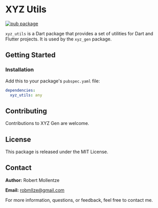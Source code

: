# XYZ Utils

[![pub package](https://img.shields.io/pub/v/xyz_utils.svg)](https://pub.dev/packages/xyz_utils)

`xyz_utils` is a Dart package that provides a set of utilities for Dart and Flutter projects. It is used by the `xyz_gen` package.

## Getting Started

### Installation

Add this to your package's `pubspec.yaml` file:

```yaml
dependencies:
  xyz_utils: any
```

## Contributing

Contributions to XYZ Gen are welcome.

## License

This package is released under the MIT License.

## Contact

**Author:** Robert Mollentze

**Email:** robmllze@gmail.com

For more information, questions, or feedback, feel free to contact me.